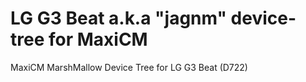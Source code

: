 LG G3 Beat a.k.a "jagnm" device-tree for MaxiCM
=============================

MaxiCM MarshMallow Device Tree for LG G3 Beat (D722)
